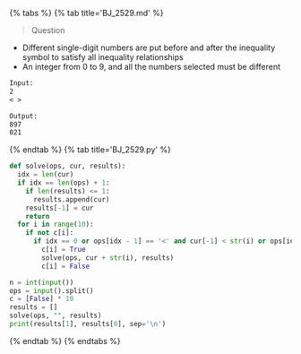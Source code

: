 {% tabs %}
{% tab title='BJ_2529.md' %}

> Question

* Different single-digit numbers are put before and after the inequality symbol to satisfy all inequality relationships
* An integer from 0 to 9, and all the numbers selected must be different

```txt
Input:
2
< >

Output:
897
021
```

{% endtab %}
{% tab title='BJ_2529.py' %}

```py
def solve(ops, cur, results):
  idx = len(cur)
  if idx == len(ops) + 1:
    if len(results) <= 1:
      results.append(cur)
    results[-1] = cur
    return
  for i in range(10):
    if not c[i]:
      if idx == 0 or ops[idx - 1] == '<' and cur[-1] < str(i) or ops[idx - 1] == '>' and cur[-1] > str(i):
        c[i] = True
        solve(ops, cur + str(i), results)
        c[i] = False

n = int(input())
ops = input().split()
c = [False] * 10
results = []
solve(ops, "", results)
print(results[1], results[0], sep='\n')
```

{% endtab %}
{% endtabs %}
